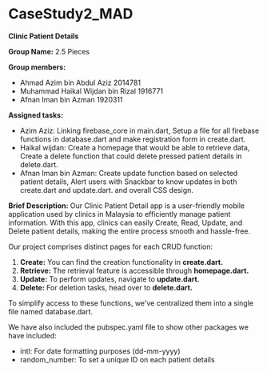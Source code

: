 # CaseStudy2_MAD

**Clinic Patient Details**

**Group Name:** 2.5 Pieces

**Group members:**
- Ahmad Azim bin Abdul Aziz 2014781
- Muhammad Haikal Wijdan bin Rizal 1916771
- Afnan Iman bin Azman 1920311


**Assigned tasks:**
  - Azim Aziz: Linking firebase_core in main.dart, Setup a file for all firebase functions in database.dart and make registration form in create.dart.
  - Haikal wijdan: Create a homepage that would be able to retrieve data, Create a delete function that could delete pressed patient details in delete.dart.
  - Afnan Iman bin Azman: Create update function based on selected patient details, Alert users with Snackbar to know updates in both create.dart and update.dart. and overall CSS design.


**Brief Description:**
Our Clinic Patient Detail app is a user-friendly mobile application used by clinics in Malaysia to efficiently manage patient information. With this app, clinics can easily Create, Read, Update, and Delete patient details, making the entire process smooth and hassle-free.


Our project comprises distinct pages for each CRUD function:
1. **Create:** You can find the creation functionality in **create.dart.**
2. **Retrieve:** The retrieval feature is accessible through **homepage.dart.**
3. **Update:** To perform updates, navigate to **update.dart.**
4. **Delete:** For deletion tasks, head over to **delete.dart.**


To simplify access to these functions, we've centralized them into a single file named database.dart.


We have also included the pubspec.yaml file to show other packages we have included:
- intl: For date formatting purposes (dd-mm-yyyy)
- random_number: To set a unique ID on each patient details


